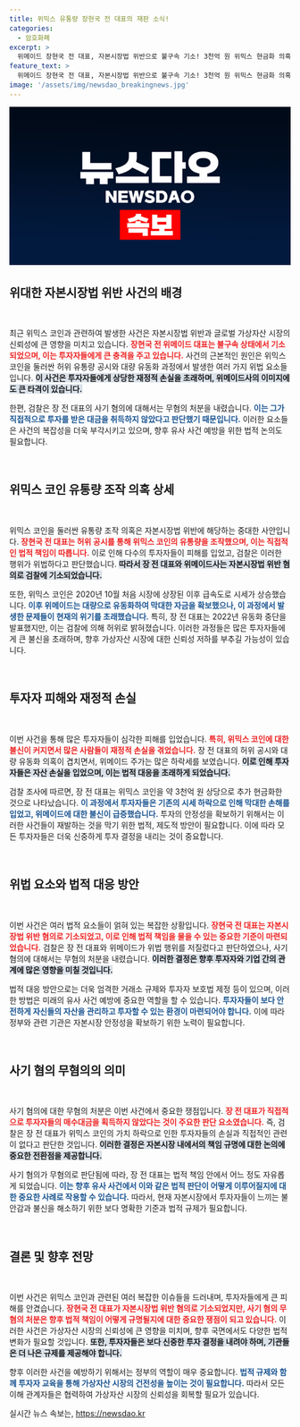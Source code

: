 ```yaml
---
title: 위믹스 유통량 장현국 전 대표의 재판 소식!
categories:
  - 암호화폐
excerpt: >
  위메이드 장현국 전 대표, 자본시장법 위반으로 불구속 기소! 3천억 원 위믹스 현금화 의혹 속 사기 무혐의 판결, 진실은 무엇인가? 클릭 유도!
feature_text: >
  위메이드 장현국 전 대표, 자본시장법 위반으로 불구속 기소! 3천억 원 위믹스 현금화 의혹 속 사기 무혐의 판결, 진실은 무엇인가? 클릭 유도!
image: '/assets/img/newsdao_breakingnews.jpg'
---
```


<p><img src="/assets/img/newsdao_breakingnews.jpg" alt="ranknews 속보" /></p>

<h2 data-ke-size="size26">위대한 자본시장법 위반 사건의 배경</h2>

<p data-ke-size="size16">&nbsp;</p>  

<p>최근 위믹스 코인과 관련하여 발생한 사건은 자본시장법 위반과 글로벌 가상자산 시장의 신뢰성에 큰 영향을 미치고 있습니다. <b><span style="color: #ee2323;">장현국 전 위메이드 대표는 불구속 상태에서 기소되었으며, 이는 투자자들에게 큰 충격을 주고 있습니다.</span></b> 사건의 근본적인 원인은 위믹스 코인을 둘러싼 허위 유통량 공시와 대량 유동화 과정에서 발생한 여러 가지 위법 요소들입니다. <b><span style="background-color: #21538527;">이 사건은 투자자들에게 상당한 재정적 손실을 초래하며, 위메이드사의 이미지에도 큰 타격이 있습니다.</span></b> </p>

<p>한편, 검찰은 장 전 대표의 사기 혐의에 대해서는 무혐의 처분을 내렸습니다. <b><span style="color: #1a5490;">이는 그가 직접적으로 투자를 받은 대금을 취득하지 않았다고 판단했기 때문입니다.</span></b> 이러한 요소들은 사건의 복잡성을 더욱 부각시키고 있으며, 향후 유사 사건 예방을 위한 법적 논의도 필요합니다.</p>

<p data-ke-size="size16">&nbsp;</p>  

<h2 data-ke-size="size26">위믹스 코인 유통량 조작 의혹 상세</h2>

<p data-ke-size="size16">&nbsp;</p>  

<p>위믹스 코인을 둘러싼 유통량 조작 의혹은 자본시장법 위반에 해당하는 중대한 사안입니다. <b><span style="color: #ee2323;">장현국 전 대표는 허위 공시를 통해 위믹스 코인의 유통량을 조작했으며, 이는 직접적인 법적 책임이 따릅니다.</span></b> 이로 인해 다수의 투자자들이 피해를 입었고, 검찰은 이러한 행위가 위법하다고 판단했습니다. <b><span style="background-color: #21538527;">따라서 장 전 대표와 위메이드사는 자본시장법 위반 혐의로 검찰에 기소되었습니다.</span></b> </p>

<p>또한, 위믹스 코인은 2020년 10월 처음 시장에 상장된 이후 급속도로 시세가 상승했습니다. <b><span style="color: #1a5490;">이후 위메이드는 대량으로 유동화하여 막대한 자금을 확보했으나, 이 과정에서 발생한 문제들이 현재의 위기를 초래했습니다.</span></b> 특히, 장 전 대표는 2022년 유동화 중단을 발표했지만, 이는 검찰에 의해 허위로 밝혀졌습니다. 이러한 과정들은 많은 투자자들에게 큰 불신을 초래하며, 향후 가상자산 시장에 대한 신뢰성 저하를 부추길 가능성이 있습니다.</p>

<p data-ke-size="size16">&nbsp;</p>  

<h2 data-ke-size="size26">투자자 피해와 재정적 손실</h2>

<p data-ke-size="size16">&nbsp;</p>  

<p>이번 사건을 통해 많은 투자자들이 심각한 피해를 입었습니다. <b><span style="color: #ee2323;">특히, 위믹스 코인에 대한 불신이 커지면서 많은 사람들이 재정적 손실을 겪었습니다.</span></b> 장 전 대표의 허위 공시와 대량 유동화 의혹이 겹치면서, 위메이드 주가는 많은 하락세를 보였습니다. <b><span style="background-color: #21538527;">이로 인해 투자자들은 자산 손실을 입었으며, 이는 법적 대응을 초래하게 되었습니다.</span></b></p>

<p>검찰 조사에 따르면, 장 전 대표는 위믹스 코인을 약 3천억 원 상당으로 추가 현금화한 것으로 나타났습니다. <b><span style="color: #1a5490;">이 과정에서 투자자들은 기존의 시세 하락으로 인해 막대한 손해를 입었고, 위메이드에 대한 불신이 급증했습니다.</span></b> 투자의 안정성을 확보하기 위해서는 이러한 사건들이 재발하는 것을 막기 위한 법적, 제도적 방안이 필요합니다. 이에 따라 모든 투자자들은 더욱 신중하게 투자 결정을 내리는 것이 중요합니다.</p>

<p data-ke-size="size16">&nbsp;</p>  

<h2 data-ke-size="size26">위법 요소와 법적 대응 방안</h2>

<p data-ke-size="size16">&nbsp;</p>  

<p>이번 사건은 여러 법적 요소들이 얽혀 있는 복잡한 상황입니다. <b><span style="color: #ee2323;">장현국 전 대표는 자본시장법 위반 혐의로 기소되었고, 이로 인해 법적 책임을 물을 수 있는 중요한 기준이 마련되었습니다.</span></b> 검찰은 장 전 대표와 위메이드가 위법 행위를 저질렀다고 판단하였으나, 사기 혐의에 대해서는 무혐의 처분을 내렸습니다. <b><span style="background-color: #21538527;">이러한 결정은 향후 투자자와 기업 간의 관계에 많은 영향을 미칠 것입니다.</span></b></p>

<p>법적 대응 방안으로는 더욱 엄격한 거래소 규제와 투자자 보호법 제정 등이 있으며, 이러한 방법은 미래의 유사 사건 예방에 중요한 역할을 할 수 있습니다. <b><span style="color: #1a5490;">투자자들이 보다 안전하게 자신들의 자산을 관리하고 투자할 수 있는 환경이 마련되어야 합니다.</span></b> 이에 따라 정부와 관련 기관은 자본시장 안정성을 확보하기 위한 노력이 필요합니다.</p>

<p data-ke-size="size16">&nbsp;</p>  

<h2 data-ke-size="size26">사기 혐의 무혐의의 의미</h2>

<p data-ke-size="size16">&nbsp;</p>  

<p>사기 혐의에 대한 무혐의 처분은 이번 사건에서 중요한 쟁점입니다. <b><span style="color: #ee2323;">장 전 대표가 직접적으로 투자자들의 매수대금을 획득하지 않았다는 것이 주요한 판단 요소였습니다.</span></b> 즉, 검찰은 장 전 대표가 위믹스 코인의 가치 하락으로 인한 투자자들의 손실과 직접적인 관련이 없다고 판단한 것입니다. <b><span style="background-color: #21538527;">이러한 결정은 자본시장 내에서의 책임 규명에 대한 논의에 중요한 전환점을 제공합니다.</span></b></p>

<p>사기 혐의가 무혐의로 판단됨에 따라, 장 전 대표는 법적 책임 안에서 어느 정도 자유롭게 되었습니다. <b><span style="color: #1a5490;">이는 향후 유사 사건에서 이와 같은 법적 판단이 어떻게 이루어질지에 대한 중요한 사례로 작용할 수 있습니다.</span></b> 따라서, 현재 자본시장에서 투자자들이 느끼는 불안감과 불신을 해소하기 위한 보다 명확한 기준과 법적 규제가 필요합니다.</p>

<p data-ke-size="size16">&nbsp;</p>  

<h2 data-ke-size="size26">결론 및 향후 전망</h2>

<p data-ke-size="size16">&nbsp;</p>  

<p>이번 사건은 위믹스 코인과 관련된 여러 복잡한 이슈들을 드러내며, 투자자들에게 큰 피해를 안겼습니다. <b><span style="color: #ee2323;">장현국 전 대표가 자본시장법 위반 혐의로 기소되었지만, 사기 혐의 무혐의 처분은 향후 법적 책임이 어떻게 규명될지에 대한 중요한 쟁점이 되고 있습니다.</span></b> 이러한 사건은 가상자산 시장의 신뢰성에 큰 영향을 미치며, 향후 국면에서도 다양한 법적 변화가 필요할 것입니다. <b><span style="background-color: #21538527;">또한, 투자자들은 보다 신중한 투자 결정을 내려야 하며, 기관들은 더 나은 규제를 제공해야 합니다.</span></b>  </p>

<p>향후 이러한 사건을 예방하기 위해서는 정부의 역할이 매우 중요합니다. <b><span style="color: #1a5490;">법적 규제와 함께 투자자 교육을 통해 가상자산 시장의 건전성을 높이는 것이 필요합니다.</span></b> 따라서 모든 이해 관계자들은 협력하여 가상자산 시장의 신뢰성을 회복할 필요가 있습니다.</p>
실시간 뉴스 속보는, <a href="https://newsdao.kr" rel="dofollow">https://newsdao.kr</a>


